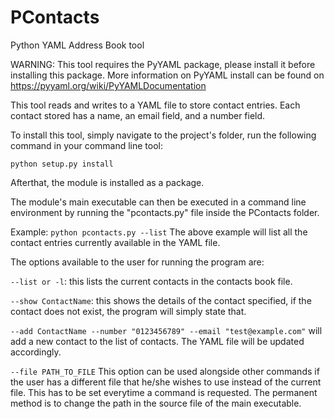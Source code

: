 # PContacts 
Python YAML Address Book tool

WARNING: This tool requires the PyYAML package, please install it before installing this package. 
More information on PyYAML install can be found on https://pyyaml.org/wiki/PyYAMLDocumentation 

This tool reads and writes to a YAML file to store contact entries. 
Each contact stored has a name, an email field, and a number field. 

To install this tool, simply navigate to the project's folder, run the following command in your command line tool: 

``` python setup.py install ```

Afterthat, the module is installed as a package.

The module's main executable can then be executed in a command line environment by running the "pcontacts.py" file inside the PContacts folder. 

Example:
```python pcontacts.py --list```
The above example will list all the contact entries currently available in the YAML file. 

The options available to the user for running the program are:

```--list or -l```: this lists the current contacts in the contacts book file.

```--show ContactName```: this shows the details of the contact specified, if the contact does not exist, the program will simply state that.

```--add ContactName --number "0123456789" --email "test@example.com"``` will add a new contact to the list of contacts. The YAML file will be updated accordingly. 

```--file PATH_TO_FILE``` This option can be used alongside other commands if the user has a different file that he/she wishes to use instead of the current file. This has to be set everytime a command is requested. The permanent method is to change the path in the source file of the main executable. 
